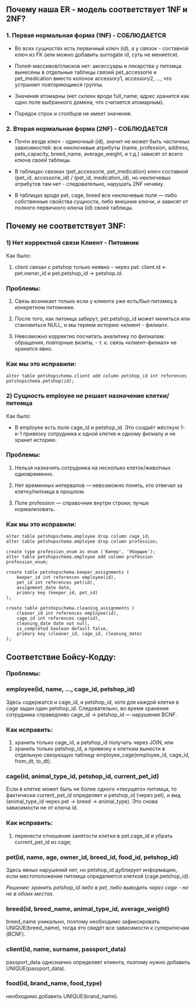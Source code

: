 ## Почему наша ER - модель соответствует 1NF и 2NF?

### 1. Первая нормальная форма (1NF) - СОБЛЮДАЕТСЯ

- Во всех сущностях есть первичный ключ (id), а у связок - составной ключ из FК (или можно добавить surrogate id, суть не меняется).

- Полей-массивов/списков нет: аксессуары и лекарства у питомца вынесены в отдельные таблицы связей pet_accessorie и pet_medication вместо колонок accessory1, accessory2, ..., что устраняет повторяющиеся группы.

- Значения атомарны (нет склеек вроде full_name; адрес хранится как одно поле выбранного домена, что считается атомарным).

- Порядок строк и столбцов не имеет значения.

### 2. Вторая нормальная форма (2NF) - СОБЛЮДАЕТСЯ

- Почти везде ключ - одиночный (id), значит не может быть частичных зависимостей: все неключевые атрибуты (name, profession, address, pets_capacity, breed_name, average_weight, и т.д.) зависят от всего ключа своей таблицы.

- В таблицах-связках (pet_accessorie, pet_medication) ключ составной (pet_id, accessorie_id) / (pet_id, medication_id), но неключевых атрибутов там нет - следовательно, нарушать 2NF нечему.

- В таблицах вроде pet, cage, breed все неключевые поля — либо собственные свойства сущности, либо внешние ключи, и зависят от полного первичного ключа (id) своей таблицы.

## Почему не соответствует 3NF:

### 1) Нет корректной связи Клиент - Питомник

Как было:

1. client связан с petshop только неявно - через pet: client.id <- pet.owner_id и pet.petshop_id -> petshop.id.

### Проблемы:

1. Связь возникает только если у клиента уже есть/был питомец в конкретном питомнике.

2. После того, как питомца заберут, pet.petshop_id может меняться или становиться NULL, и мы теряем историю «клиент - филиал».

3. Невозможно корректно посчитать аналитику по филиалам: обращения, повторные визиты, - т. к. связь «клиент–филиал» не хранится явно.

### Как мы это исправили:

```
alter table petshopschema.client add column petshop_id int references petshopschema.petshop(id);
```

### 2) Сущность employee не решает назначение клетки/питомца

Как было:

- В employee есть поля cage_id и petshop_id. Это создаёт жёсткую 1-к-1 привязку сотрудника к одной клетке и одному филиалу и не хранит историю.

### Проблемы:

1. Нельзя назначить сотрудника на несколько клеток/животных одновременно.

2. Нет временных интервалов — невозможно понять, кто отвечал за клетку/питомца в прошлом.

3. Поле profession — справочник внутри строки; лучше нормализовать.

### Как мы это исправили:

```
alter table petshopschema.employee drop column cage_id;
alter table petshopschema.employee drop column profession;

create type profession_enum as enum ('Кипер', 'Уборщик');
alter table petshopschema.employee add column profession profession_enum;

create table petshopschema.keeper_assignments (
    keeper_id int references employee(id),
    pet_id int references pet(id),
    assignment_date date,
    primary key (keeper_id, pet_id)
);

create table petshopschema.cleaning_assignments (
    cleaner_id int references employee(id),
    cage_id int references cage(id),
    cleaning_date date not null,
    is_completed boolean default false,
    primary key (cleaner_id, cage_id, cleaning_date)
);
```

## Соответствие Бойсу-Кодду:

### Проблемы:

### employee(id, name, …, cage_id, petshop_id)

Здесь содержатся и cage_id, и petshop_id, хотя для каждой клетки в cage задан один petshop_id. Следовательно, во время хранения сотрудника справедливо cage_id -> petshop_id — нарушение BCNF.

### Как исправить:

1. хранить только cage_id, а petshop_id получать через JOIN; или
2. хранить только petshop_id, а привязку к клеткам вынести в отдельную связующую таблицу employee_cage(employee_id, cage_id, from_dt, to_dt).

### cage(id, animal_type_id, petshop_id, current_pet_id)

Если в клетке может быть не более одного «текущего» питомца, то фактически current_pet_id определяет и petshop_id (через pet), и вид (animal_type_id через pet -> breed -> animal_type). Это снова зависимости не от ключа id.

### Как исправить:

1. перенести отношение занятости клетки в pet.cage_id и убрать current_pet_id из cage;

### pet(id, name, age, owner_id, breed_id, food_id, petshop_id)

Здесь явных нарушений нет, но petshop_id дублирует информацию, если местоположение питомца определяется клеткой (cage.petshop_id).

_Решение: хранить petshop_id либо в pet, либо выводить через cage - но не в обоих местах._

### breed(id, breed_name, animal_type_id, average_weight)

breed_name уникально, поэтому необходимо зафиксировать UNIQUE(breed_name), тогда это сведёт все зависимости к суперключам (BCNF).

### client(id, name, surname, passport_data)

passport_data однозначно определяет клиента, поэтому нужно добавить UNIQUE(passport_data).

### food(id, brand_name, food_type)

необходимо добавить UNIQUE(brand_name).
